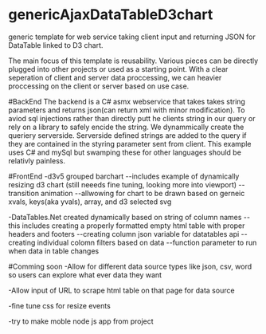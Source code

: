 # genericAjaxDataTableD3chart
generic template for web service taking client input and returning JSON for DataTable linked to D3 chart.

The main focus of this template is reusability. Various pieces can be directly plugged into other projects or used as a starting point.
With a clear seperation of client and server data proccessing, we can heavier proccessing on the client or server based on use case.

#BackEnd
The backend is a C# asmx webservice that takes takes string parameters and returns json(can return xml with minor modification).
To aviod sql injections rather than directly putt he clients string in our query or rely on a library to safely encide the string. 
We dynammically create the queriery serverside. Serverside defined strings are added to the query if they are contained in the 
styring parameter sent from client. This example uses C# and mySql but swamping these for other languages should be relativly painless.


#FrontEnd 
-d3v5 grouped barchart
--includes example of dynamically resizing d3 chart (still neeeds fine tuning, looking more into viewport)
--transition animation
--allwowing for chart to be drawn based on gerneic xvals, keys(aka yvals), array, and d3 selected svg

-DataTables.Net created dynamically based on string of column names
--this includes creating a properly formatted empty html table with proper headers and footers
--creating column json variable for datatables api
--creating individual colomn filters based on data
--function parameter to run when data in table changes

#Comming soon
-Allow for different data source types like json, csv, word so users can explore what ever data they want

-Allow input of URL to scrape html table on that page for data source

-fine tune css for resize events

-try to make moble node js app from project






